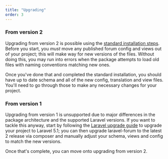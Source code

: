 ```yaml
---
title: "Upgrading"
order: 3
---
```


### From version 2

Upgrading from version 2 is possible using the [standard installation steps](/docs/laravel-forum/4/installation/). Before you start, you *must* move any published forum config and views out of your project; this will make way for new versions of the files. Without doing this, you may run into errors when the package attempts to load old files with naming conventions matching new ones.

Once you've done that and completed the standard installation, you should have up to date schema and all of the new config, translation and view files. You'll need to go through those to make any necessary changes for your project.

### From version 1

Upgrading from version 1 is unsupported due to major differences in the package architecture and the supported Laravel versions. If you want to tackle this anyway, start by following the [Laravel upgrade guide](https://laravel.com/docs/5.1/upgrade) to upgrade your project to Laravel 5.1; you can then upgrade laravel-forum to the latest 2 release via composer and manually adjust your schema, views and config to match the new versions.

Once that's complete, you can move onto upgrading from version 2.
